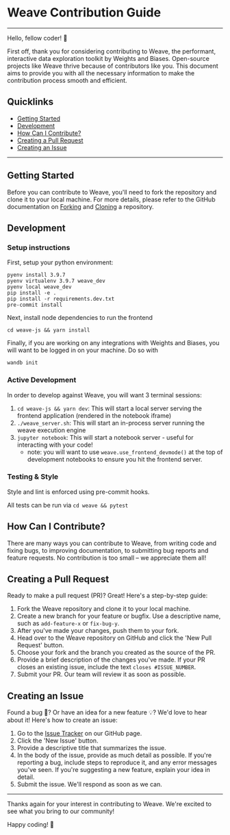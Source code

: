 # Weave Contribution Guide

---

Hello, fellow coder! 👋

First off, thank you for considering contributing to Weave, the performant, interactive data exploration toolkit by Weights and Biases. Open-source projects like Weave thrive because of contributors like you. This document aims to provide you with all the necessary information to make the contribution process smooth and efficient.

## Quicklinks

- [Getting Started](#getting-started)
- [Development](#development)
- [How Can I Contribute?](#how-can-i-contribute)
- [Creating a Pull Request](#creating-a-pull-request)
- [Creating an Issue](#creating-an-issue)

---

## Getting Started

Before you can contribute to Weave, you'll need to fork the repository and clone it to your local machine. For more details, please refer to the GitHub documentation on [Forking](https://docs.github.com/en/github/getting-started-with-github/fork-a-repo) and [Cloning](https://docs.github.com/en/github/creating-cloning-and-archiving-repositories/cloning-a-repository) a repository.

## Development

### Setup instructions

First, setup your python environment:

```
pyenv install 3.9.7
pyenv virtualenv 3.9.7 weave_dev
pyenv local weave_dev
pip install -e .
pip install -r requirements.dev.txt
pre-commit install
```

Next, install node dependencies to run the frontend

```
cd weave-js && yarn install
```

Finally, if you are working on any integrations with Weights and Biases, you will want to be logged in on your machine. Do so with

```
wandb init
```

### Active Development

In order to develop against Weave, you will want 3 terminal sessions:

1. `cd weave-js && yarn dev`: This will start a local server serving the frontend application (rendered in the notebook iframe)
2. `./weave_server.sh`: This will start an in-process server running the weave execution engine
3. `jupyter notebook`: This will start a notebook server - useful for interacting with your code!
   - note: you will want to use `weave.use_frontend_devmode()` at the top of development notebooks to ensure you hit the frontend server.

### Testing & Style

Style and lint is enforced using pre-commit hooks.

All tests can be run via `cd weave && pytest`

## How Can I Contribute?

There are many ways you can contribute to Weave, from writing code and fixing bugs, to improving documentation, to submitting bug reports and feature requests. No contribution is too small – we appreciate them all!

## Creating a Pull Request

Ready to make a pull request (PR)? Great! Here's a step-by-step guide:

1. Fork the Weave repository and clone it to your local machine.
2. Create a new branch for your feature or bugfix. Use a descriptive name, such as `add-feature-x` or `fix-bug-y`.
3. After you've made your changes, push them to your fork.
4. Head over to the Weave repository on GitHub and click the 'New Pull Request' button.
5. Choose your fork and the branch you created as the source of the PR.
6. Provide a brief description of the changes you've made. If your PR closes an existing issue, include the text `closes #ISSUE_NUMBER`.
7. Submit your PR. Our team will review it as soon as possible.

## Creating an Issue

Found a bug 🐞? Or have an idea for a new feature 💡? We'd love to hear about it! Here's how to create an issue:

1. Go to the [Issue Tracker](issue_tracker_link) on our GitHub page.
2. Click the 'New Issue' button.
3. Provide a descriptive title that summarizes the issue.
4. In the body of the issue, provide as much detail as possible. If you're reporting a bug, include steps to reproduce it, and any error messages you've seen. If you're suggesting a new feature, explain your idea in detail.
5. Submit the issue. We'll respond as soon as we can.

---

Thanks again for your interest in contributing to Weave. We're excited to see what you bring to our community!

Happy coding! 🚀
